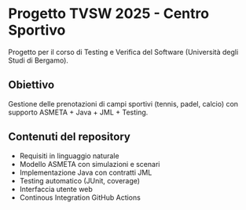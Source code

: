 # Progetto TVSW 2025 - Centro Sportivo

Progetto per il corso di Testing e Verifica del Software (Università degli Studi di Bergamo).

## Obiettivo
Gestione delle prenotazioni di campi sportivi (tennis, padel, calcio) con supporto ASMETA + Java + JML + Testing.

## Contenuti del repository
- Requisiti in linguaggio naturale
- Modello ASMETA con simulazioni e scenari
- Implementazione Java con contratti JML
- Testing automatico (JUnit, coverage)
- Interfaccia utente web
- Continous Integration GitHub Actions
